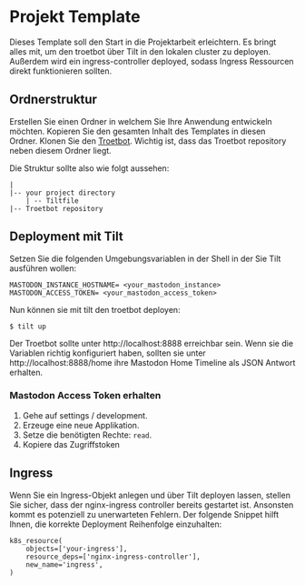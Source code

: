 # Projekt Template

Dieses Template soll den Start in die Projektarbeit erleichtern. 
Es bringt alles mit, um den troetbot über Tilt in den lokalen cluster zu deployen. 
Außerdem wird ein ingress-controller deployed, sodass Ingress Ressourcen direkt funktionieren sollten.

## Ordnerstruktur
Erstellen Sie einen Ordner in welchem Sie Ihre Anwendung entwickeln möchten. 
Kopieren Sie den gesamten Inhalt des Templates in diesen Ordner.
Klonen Sie den [Troetbot](https://github.com/qaware/troetbot).
Wichtig ist, dass das Troetbot repository neben diesem Ordner liegt.

Die Struktur sollte also wie folgt aussehen: 
```
|
|-- your project directory
    | -- Tiltfile   
|-- Troetbot repository
```

## Deployment mit Tilt

Setzen Sie die folgenden Umgebungsvariablen in der Shell in der Sie Tilt ausführen wollen: 
```shell
MASTODON_INSTANCE_HOSTNAME= <your_mastodon_instance>
MASTODON_ACCESS_TOKEN= <your_mastodon_access_token>
```

Nun können sie mit tilt den troetbot deployen: 
```shell
$ tilt up
```

Der Troetbot sollte unter http://localhost:8888 erreichbar sein. 
Wenn sie die Variablen richtig konfiguriert haben, sollten sie unter http://localhost:8888/home
ihre Mastodon Home Timeline als JSON Antwort erhalten. 

### Mastodon Access Token erhalten
1. Gehe auf settings / development.
2. Erzeuge eine neue Applikation.
3. Setze die benötigten Rechte: `read`.
4. Kopiere das Zugriffstoken

## Ingress
Wenn Sie ein Ingress-Objekt anlegen und über Tilt deployen lassen, stellen Sie sicher, dass der nginx-ingress controller bereits gestartet ist. 
Ansonsten kommt es potenziell zu unerwarteten Fehlern. 
Der folgende Snippet hilft Ihnen, die korrekte Deployment Reihenfolge einzuhalten: 
```
k8s_resource(
    objects=['your-ingress'],
    resource_deps=['nginx-ingress-controller'],
    new_name='ingress',
)
```